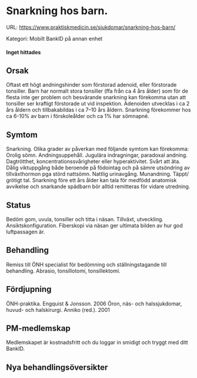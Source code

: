 # Snarkning hos barn.

URL: https://www.praktiskmedicin.se/sjukdomar/snarkning-hos-barn/



Kategori: Mobilt BankID på annan enhet

#### Inget hittades

## Orsak

Oftast ett högt andningshinder som förstorad adenoid, eller förstorade tonsiller. Barn har normalt stora tonsiller (ffa från ca 4 års ålder) som för de flesta inte ger problem och besvärande snarkning kan förekomma utan att tonsiller ser kraftigt förstorade ut vid inspektion. Adenoiden utvecklas i ca 2 års åldern och tillbakabildas i ca 7–10 års åldern. Snarkning förekommer hos ca 6-10% av barn i förskoleålder och ca 1% har sömnapné.

## Symtom

Snarkning. Olika grader av påverkan med följande symtom kan förekomma: Orolig sömn. Andningsuppehåll. Jugulära indragningar, paradoxal andning. Dagtrötthet, koncentrationssvårigheter eller hyperaktivitet. Svårt att äta. Dålig viktuppgång både beroende på födointag och på sämre utsöndring av tillväxthormon pga störd nattsömn. Nattlig urinavgång. Munandning. Täppt/ grötigt tal.
Snarkning före ett års ålder kan tala för medfödd anatomisk avvikelse och snarkande spädbarn bör alltid remitteras för vidare utredning.

## Status

Bedöm gom, uvula, tonsiller och titta i näsan. Tillväxt, utveckling. Ansiktskonfiguration. Fiberskopi via näsan ger ultimata bilden av hur god luftpassagen är.

## Behandling

Remiss till ÖNH specialist för bedömning och ställningstagande till behandling. Abrasio, tonsillotomi, tonsillektomi.

## Fördjupning

ÖNH-praktika. Engquist & Jonsson. 2006
Öron, näs- och halssjukdomar, huvud- och halskirurgi. Anniko (red.). 2001

## PM-medlemskap

Medlemskapet är kostnadsfritt och du loggar in smidigt och tryggt med ditt BankID.

## Nya behandlingsöversikter


